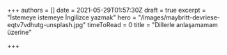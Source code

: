 +++
authors = []
date = 2021-05-29T01:57:30Z
draft = true
excerpt = "İstemeye istemeye İngilizce yazmak"
hero = "/images/maybritt-devriese-eqtv7vdhutg-unsplash.jpg"
timeToRead = 0
title = "Dillerle anlaşamamam üzerine"

+++
